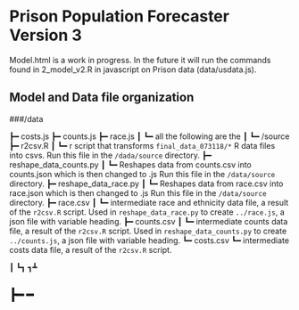 # Prison Population Forecaster Version 3

Model.html is a work in progress. In the future it will run the commands found in 2_model_v2.R in javascript on Prison data (data/usdata.js).

## Model and Data file organization
 
###/data

┣━ costs.js
┣━ counts.js
┣━ race.js
┃ 	┗━ all the following are the
┃
┗━ /source	
	┣━ r2csv.R
	┃  	┗━ r script that transforms `final_data_073118/*` R data files into csvs. Run this file in the `/dada/source` directory. 
	┣━ reshape_data_counts.py
	┃  	┗━ Reshapes data from counts.csv into counts.json which is then changed to .js Run this file in the `/data/source` directory. 
	┣━ reshape_data_race.py
	┃  	┗━ Reshapes data from race.csv into race.json which is then changed to .js Run this file in the `/data/source` directory.
	┣━ race.csv
	┃  	┗━ intermediate race and ethnicity data file, a result of the `r2csv.R` script. Used in `reshape_data_race.py` to create `../race.js`, a json file with variable heading.
	┣━ counts.csv
	┃ 	┗━ intermediate counts data file, a result of the `r2csv.R` script. Used in `reshape_data_counts.py` to create `../counts.js`, a json file with variable heading.
	┗━ costs.csv
		┗━ intermediate costs data file, a result of the `r2csv.R` script. 
	

┃
┗┓
┓┻

┣━
━
- 